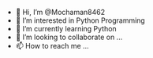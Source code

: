 - 👋 Hi, I’m @Mochaman8462
- 👀 I’m interested in Python Programming
- 🌱 I’m currently learning Python
- 💞️ I’m looking to collaborate on ...
- 📫 How to reach me ...

<!---
Mochaman8462/Mochaman8462 is a ✨ special ✨ repository because its `README.md` (this file) appears on your GitHub profile.
You can click the Preview link to take a look at your changes.
--->
